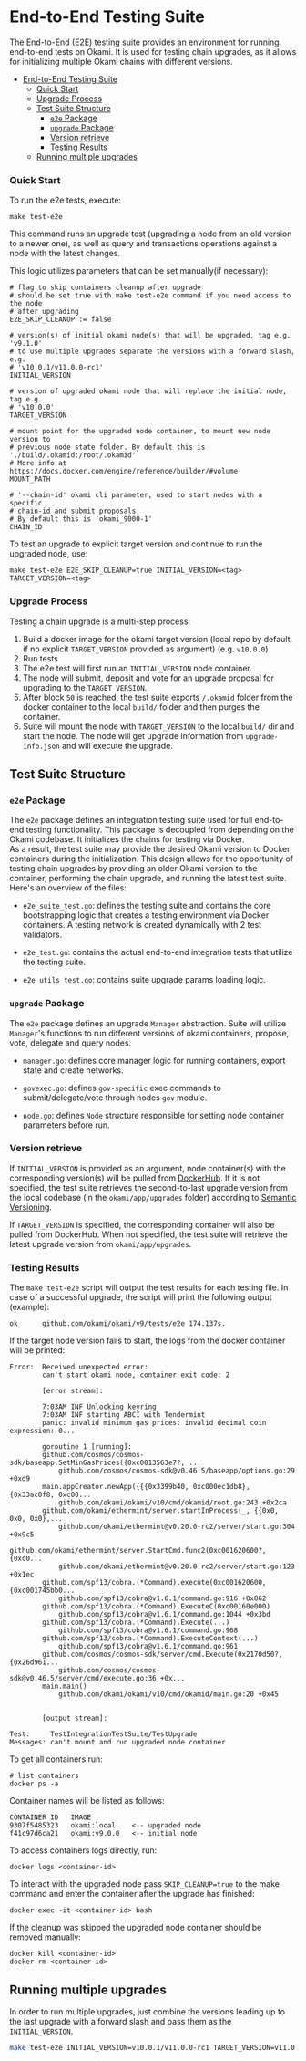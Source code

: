 # End-to-End Testing Suite

The End-to-End (E2E) testing suite provides an environment
for running end-to-end tests on Okami.
It is used for testing chain upgrades,
as it allows for initializing multiple Okami chains with different versions.

- [End-to-End Testing Suite](#end-to-end-testing-suite)
    - [Quick Start](#quick-start)
    - [Upgrade Process](#upgrade-process)
    - [Test Suite Structure](#test-suite-structure)
        - [`e2e` Package](#e2e-package)
        - [`upgrade` Package](#upgrade-package)
        - [Version retrieve](#version-retrieve)
        - [Testing Results](#testing-results)
    - [Running multiple upgrades](#running-multiple-upgrades)

### Quick Start

To run the e2e tests, execute:

```shell
make test-e2e
```

This command runs an upgrade test (upgrading a node from an old version to a newer one),
as well as query and transactions operations against a node with the latest changes.

This logic utilizes parameters that can be set manually(if necessary):

```shell
# flag to skip containers cleanup after upgrade
# should be set true with make test-e2e command if you need access to the node
# after upgrading
E2E_SKIP_CLEANUP := false

# version(s) of initial okami node(s) that will be upgraded, tag e.g. 'v9.1.0'
# to use multiple upgrades separate the versions with a forward slash, e.g.
# 'v10.0.1/v11.0.0-rc1'
INITIAL_VERSION

# version of upgraded okami node that will replace the initial node, tag e.g.
# 'v10.0.0'
TARGET_VERSION

# mount point for the upgraded node container, to mount new node version to
# previous node state folder. By default this is './build/.okamid:/root/.okamid'
# More info at https://docs.docker.com/engine/reference/builder/#volume
MOUNT_PATH

# '--chain-id' okami cli parameter, used to start nodes with a specific
# chain-id and submit proposals
# By default this is 'okami_9000-1'
CHAIN_ID
```

To test an upgrade to explicit target version
and continue to run the upgraded node, use:

```shell
make test-e2e E2E_SKIP_CLEANUP=true INITIAL_VERSION=<tag> TARGET_VERSION=<tag>
```

### Upgrade Process

Testing a chain upgrade is a multi-step process:

1. Build a docker image for the okami target version
(local repo by default, if no explicit `TARGET_VERSION` provided as argument)
(e.g. `v10.0.0`)
2. Run tests
3. The e2e test will first run an `INITIAL_VERSION` node container.
4. The node will submit, deposit and vote for an upgrade proposal
for upgrading to the `TARGET_VERSION`.
5. After block `50` is reached,
the test suite exports `/.okamid` folder from the docker container
to the local `build/` folder and then purges the container.
6. Suite will mount the node with `TARGET_VERSION`
to the local `build/` dir and start the node.
The node will get upgrade information from `upgrade-info.json`
and will execute the upgrade.

## Test Suite Structure

### `e2e` Package

The `e2e` package defines an integration testing suite
used for full end-to-end testing functionality.
This package is decoupled from depending on the Okami codebase.
It initializes the chains for testing via Docker.  
As a result, the test suite may provide the
desired Okami version to Docker containers during the initialization.
This design allows for the opportunity of testing chain upgrades
by providing an older Okami version to the container,
performing the chain upgrade,
and running the latest test suite.  
Here's an overview of the files:

* `e2e_suite_test.go`: defines the testing suite
and contains the core bootstrapping logic
that creates a testing environment via Docker containers.
A testing network is created dynamically with 2 test validators.

* `e2e_test.go`: contains the actual end-to-end integration tests
that utilize the testing suite.

* `e2e_utils_test.go`: contains suite upgrade params loading logic.

### `upgrade` Package

The `e2e` package defines an upgrade `Manager` abstraction.
Suite will utilize `Manager`'s functions
to run different versions of okami containers,
propose, vote, delegate and query nodes.

* `manager.go`: defines core manager logic for running containers,
export state and create networks.

* `govexec.go`: defines `gov-specific` exec commands to submit/delegate/vote
through nodes `gov` module.

* `node.go`: defines `Node` structure
responsible for setting node container parameters before run.

### Version retrieve

If `INITIAL_VERSION` is provided as an argument,
node container(s) with the corresponding version(s)
will be pulled from [DockerHub](https://hub.docker.com/r/tharsishq/okami/tags).
If it is not specified,
the test suite retrieves the second-to-last upgrade version
from the local codebase (in the `okami/app/upgrades` folder)
according to [Semantic Versioning](https://semver.org/).

If `TARGET_VERSION` is specified,
the corresponding container will also be pulled from DockerHub.
When not specified, the test suite will retrieve the latest upgrade version
from `okami/app/upgrades`.

### Testing Results

The `make test-e2e` script will output the test results
for each testing file.
In case of a successful upgrade,
the script will print the following output (example):

```log
ok  	github.com/okami/okami/v9/tests/e2e	174.137s.
```

If the target node version fails to start,
the logs from the docker container will be printed:

```log
Error:  Received unexpected error:
        can't start okami node, container exit code: 2

        [error stream]:

        7:03AM INF Unlocking keyring
        7:03AM INF starting ABCI with Tendermint
        panic: invalid minimum gas prices: invalid decimal coin expression: 0...

        goroutine 1 [running]:
        github.com/cosmos/cosmos-sdk/baseapp.SetMinGasPrices({0xc0013563e7?, ...
            github.com/cosmos/cosmos-sdk@v0.46.5/baseapp/options.go:29 +0xd9
        main.appCreator.newApp({{{0x3399b40, 0xc000ec1db8}, {0x33ac0f8, 0xc00...
            github.com/okami/okami/v10/cmd/okamid/root.go:243 +0x2ca
        github.com/okami/ethermint/server.startInProcess(_, {{0x0, 0x0, 0x0},...
            github.com/okami/ethermint@v0.20.0-rc2/server/start.go:304 +0x9c5
        github.com/okami/ethermint/server.StartCmd.func2(0xc001620600?, {0xc0...
            github.com/okami/ethermint@v0.20.0-rc2/server/start.go:123 +0x1ec
        github.com/spf13/cobra.(*Command).execute(0xc001620600, {0xc001745bb0...
            github.com/spf13/cobra@v1.6.1/command.go:916 +0x862
        github.com/spf13/cobra.(*Command).ExecuteC(0xc00160e000)
            github.com/spf13/cobra@v1.6.1/command.go:1044 +0x3bd
        github.com/spf13/cobra.(*Command).Execute(...)
            github.com/spf13/cobra@v1.6.1/command.go:968
        github.com/spf13/cobra.(*Command).ExecuteContext(...)
            github.com/spf13/cobra@v1.6.1/command.go:961
        github.com/cosmos/cosmos-sdk/server/cmd.Execute(0x2170d50?, {0x26d961...
            github.com/cosmos/cosmos-sdk@v0.46.5/server/cmd/execute.go:36 +0x...
        main.main()
            github.com/okami/okami/v10/cmd/okamid/main.go:20 +0x45


        [output stream]:

Test:     TestIntegrationTestSuite/TestUpgrade
Messages: can't mount and run upgraded node container
```

To get all containers run:

```shell
# list containers
docker ps -a
```

Container names will be listed as follows:

```log
CONTAINER ID   IMAGE
9307f5485323   okami:local    <-- upgraded node
f41c97d6ca21   okami:v9.0.0   <-- initial node
```

To access containers logs directly, run:

```shell
docker logs <container-id>
```

To interact with the upgraded node
pass `SKIP_CLEANUP=true` to the make command
and enter the container after the upgrade has finished:

```shell
docker exec -it <container-id> bash
```

If the cleanup was skipped
the upgraded node container should be removed manually:

```shell
docker kill <container-id>
docker rm <container-id>
```

## Running multiple upgrades

In order to run multiple upgrades,
just combine the versions leading up to the last upgrade
with a forward slash
and pass them as the `INITIAL_VERSION`.

```bash
make test-e2e INITIAL_VERSION=v10.0.1/v11.0.0-rc1 TARGET_VERSION=v11.0.0-rc3
```
